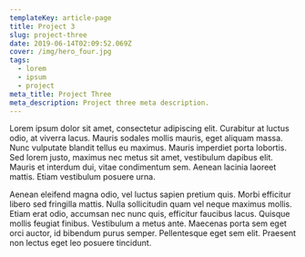 ```yaml
---
templateKey: article-page
title: Project 3
slug: project-three
date: 2019-06-14T02:09:52.069Z
cover: /img/hero_four.jpg
tags:
  - lorem
  - ipsum
  - project
meta_title: Project Three
meta_description: Project three meta description.
---
```

 Lorem ipsum dolor sit amet, consectetur adipiscing elit. Curabitur at luctus odio, at viverra lacus. Mauris sodales mollis mauris, eget aliquam massa. Nunc vulputate blandit tellus eu maximus. Mauris imperdiet porta lobortis. Sed lorem justo, maximus nec metus sit amet, vestibulum dapibus elit. Mauris et interdum dui, vitae condimentum sem. Aenean lacinia laoreet mattis. Etiam vestibulum posuere urna.

Aenean eleifend magna odio, vel luctus sapien pretium quis. Morbi efficitur libero sed fringilla mattis. Nulla sollicitudin quam vel neque maximus mollis. Etiam erat odio, accumsan nec nunc quis, efficitur faucibus lacus. Quisque mollis feugiat finibus. Vestibulum a metus ante. Maecenas porta sem eget orci auctor, id bibendum purus semper. Pellentesque eget sem elit. Praesent non lectus eget leo posuere tincidunt.
